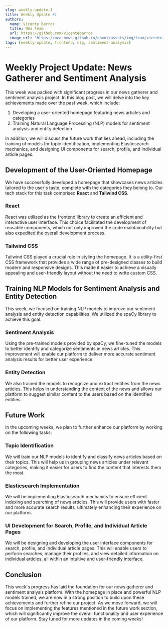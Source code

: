```yaml
---
slug: weekly-update-1
title: Weekly Update #1
authors:
  name: Vicente Barros
  title: Nea Team
  url: https://github.com/v1centebarros
  image_url: 'https://nea-news.github.io/about/assets/img/team/vicente.jpg'
tags: [weekly-update, frontend, nlp, sentiment-analysis]
---
```


# Weekly Project Update: News Gatherer and Sentiment Analysis

This week was packed with significant progress in our news gatherer and sentiment analysis project. In this blog post, we will delve into the key achievements made over the past week, which include:

1. Developing a user-oriented homepage featuring news articles and categories
2. Training Natural Language Processing (NLP) models for sentiment analysis and entity detection

In addition, we will discuss the future work that lies ahead, including the training of models for topic identification, implementing Elasticsearch mechanics, and designing UI components for search, profile, and individual article pages.
## Development of the User-Oriented Homepage

We have successfully developed a homepage that showcases news articles tailored to the user's taste, complete with the categories they belong to. Our tech stack for this task comprised **React** and **Tailwind CSS**.
### React

React was utilized as the frontend library to create an efficient and interactive user interface. This choice facilitated the development of reusable components, which not only improved the code maintainability but also expedited the overall development process.
### Tailwind CSS

Tailwind CSS played a crucial role in styling the homepage. It is a utility-first CSS framework that provides a wide range of pre-designed classes to build modern and responsive designs. This made it easier to achieve a visually appealing and user-friendly layout without the need to write custom CSS.
## Training NLP Models for Sentiment Analysis and Entity Detection

This week, we focused on training NLP models to improve our sentiment analysis and entity detection capabilities. We utilized the spaCy library to achieve this goal.
### Sentiment Analysis

Using the pre-trained models provided by spaCy, we fine-tuned the models to better identify and categorize sentiments in news articles. This improvement will enable our platform to deliver more accurate sentiment analysis results for better user experience.
### Entity Detection

We also trained the models to recognize and extract entities from the news articles. This helps in understanding the context of the news and allows our platform to suggest similar content to the users based on the identified entities.
## Future Work

In the upcoming weeks, we plan to further enhance our platform by working on the following tasks:
### Topic Identification

We will train our NLP models to identify and classify news articles based on their topics. This will help us in grouping news articles under relevant categories, making it easier for users to find the content that interests them the most.
### Elasticsearch Implementation

We will be implementing Elasticsearch mechanics to ensure efficient indexing and searching of news articles. This will provide users with faster and more accurate search results, ultimately enhancing their experience on our platform.
### UI Development for Search, Profile, and Individual Article Pages

We will be designing and developing the user interface components for search, profile, and individual article pages. This will enable users to perform searches, manage their profiles, and view detailed information on individual articles, all within an intuitive and user-friendly interface.
## Conclusion

This week's progress has laid the foundation for our news gatherer and sentiment analysis platform. With the homepage in place and powerful NLP models trained, we are now in a strong position to build upon these achievements and further refine our project. As we move forward, we will focus on implementing the features mentioned in the future work section, which will significantly improve the overall functionality and user experience of our platform. Stay tuned for more updates in the coming weeks!
